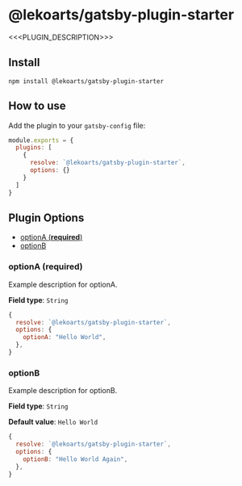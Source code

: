 # @lekoarts/gatsby-plugin-starter

<<<PLUGIN_DESCRIPTION>>>

## Install

```shell
npm install @lekoarts/gatsby-plugin-starter
```

## How to use

Add the plugin to your `gatsby-config` file:

```js:title=gatsby-config.js
module.exports = {
  plugins: [
    {
      resolve: `@lekoarts/gatsby-plugin-starter`,
      options: {}
    }
  ]
}
```

## Plugin Options

- [optionA (**required**)](#optiona-required)
- [optionB](#optionb)

### optionA (**required**)

Example description for optionA.

**Field type**: `String`

```js
{
  resolve: `@lekoarts/gatsby-plugin-starter`,
  options: {
    optionA: "Hello World",
  },
}
```

### optionB

Example description for optionB.

**Field type**: `String`

**Default value**: `Hello World`

```js
{
  resolve: `@lekoarts/gatsby-plugin-starter`,
  options: {
    optionB: "Hello World Again",
  },
}
```
